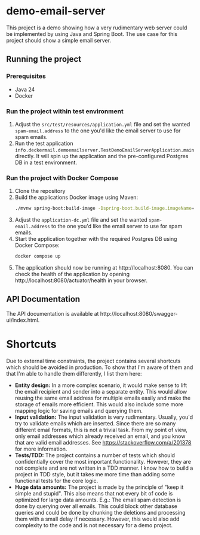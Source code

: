# demo-email-server
This project is a demo showing how a very rudimentary web server could be implemented by using Java and Spring Boot. The
use case for this project should show a simple email server.

## Running the project
### Prerequisites
- Java 24
- Docker

### Run the project within test environment
1. Adjust the `src/test/resources/application.yml` file and set the wanted `spam-email.address` to the one you'd like 
   the email server to use for spam emails.
2. Run the test application `info.deckermail.demoemailserver.TestDemoEmailServerApplication.main`
directly. It will spin up the application and the pre-configured Postgres DB in a test environment.

### Run the project with Docker Compose
1. Clone the repository
2. Build the applications Docker image using Maven:
   ```bash
   ./mvnw spring-boot:build-image -Dspring-boot.build-image.imageName=deckermail/demo-email-server
   ```
3. Adjust the `application-dc.yml` file and set the wanted `spam-email.address` to the one you'd like the email server
   to use for spam emails.
4. Start the application together with the required Postgres DB using Docker Compose:
   ```bash
   docker compose up
   ```
5. The application should now be running at http://localhost:8080. You can check the health of the application by
   opening http://localhost:8080/actuator/health in your browser.

## API Documentation
The API documentation is available at http://localhost:8080/swagger-ui/index.html.

# Shortcuts
Due to external time constraints, the project contains several shortcuts which should be avoided in production. To show 
that I'm aware of them and that I'm able to handle them differently, I list them here:
- **Entity design:** In a more complex scenario, it would make sense to lift the email recipient and sender into a separate entity. This
  would allow reusing the same email address for multiple emails easily and make the storage of emails more efficient.
  This would also include some more mapping logic for saving emails and querying them. 
- **Input validation:** The input validation is very rudimentary. Usually, you'd try to validate emails which are 
  inserted. Since there are so many different email formats, this is not a trivial task. From my point of view, only
  email addresses which already received an email, and you know that are valid email addresses. See 
  https://stackoverflow.com/a/201378 for more information.
- **Tests/TDD:** The project contains a number of tests which should confidentially cover the most important 
  functionality. However, they are not complete and are not written in a TDD manner. I know how to build a project in 
  TDD style, but it takes me more time than adding some functional tests for the core logic.
- **Huge data amounts:** The project is made by the principle of "keep it simple and stupid". This also means that not 
  every bit of code is optimized for large data amounts. E.g.: The email spam detection is done by querying over all 
  emails. This could block other database queries and could be done by chunking the deletions and processing them with 
  a small delay if necessary. However, this would also add complexity to the code and is not necessary for a demo 
  project.
